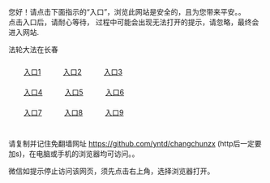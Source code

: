 您好！请点击下面指示的“入口”，浏览此网站是安全的，且为您带来平安。。 <br/>
点击入口后，请耐心等待， 过程中可能会出现无法打开的提示，请忽略，最终会进入网站. </br>

法轮大法在长春<br/>
<div style="padding:10px"><a style="margin:20px" target="_blank" href="https://d21jnri9hvtngr.cloudfront.net/2Qpsp?qknojpbh" id="ccLink1" rel="nofollow">入口1</a> <a target="_blank" style="margin:20px" href="https://dlx7fn353k2e0.cloudfront.net/2Qpsp?aifhjesn" id="ccLink2" rel="nofollow">入口2</a> <a style="margin:20px" target="_blank" href="https://d3d2r9lgq0lbcf.cloudfront.net/2Qpsp?unpyd" id="ccLink3" rel="nofollow">入口3</a></div>

<div style="padding:10px" ><a style="margin:20px" target="_blank" href="https://d21jnri9hvtngr.cloudfront.net/2Qpsp?qknojpbh" id="ccLink4" rel="nofollow">入口4</a> <a style="margin:20px" href="https://dlx7fn353k2e0.cloudfront.net/2Qpsp?aifhjesn" target="_blank" id="ccLink5" rel="nofollow">入口5</a> <a style="margin:20px" href="https://d3d2r9lgq0lbcf.cloudfront.net/2Qpsp?unpyd" target="_blank" id="ccLink6" rel="nofollow">入口6</a></div>

<div style="padding:10px"><a style="margin:20px" target="_blank" href="https://d21jnri9hvtngr.cloudfront.net/2Qpsp?qknojpbh" id="ccLink7" rel="nofollow">入口7</a> <a style="margin:20px" href="https://dlx7fn353k2e0.cloudfront.net/2Qpsp?aifhjesn" target="_blank" id="ccLink8" rel="nofollow">入口8</a> <a style="margin:20px" target="_blank" href="https://d3d2r9lgq0lbcf.cloudfront.net/2Qpsp?unpyd" id="ccLink9" rel="nofollow">入口9</a></div>

<br/>



请复制并记住免翻墙网址 https://github.com/yntd/changchunzx (http后一定要加s)，在电脑或手机的浏览器均可访问。。<br/>

微信如提示停止访问该网页，须先点击右上角，选择浏览器打开。
